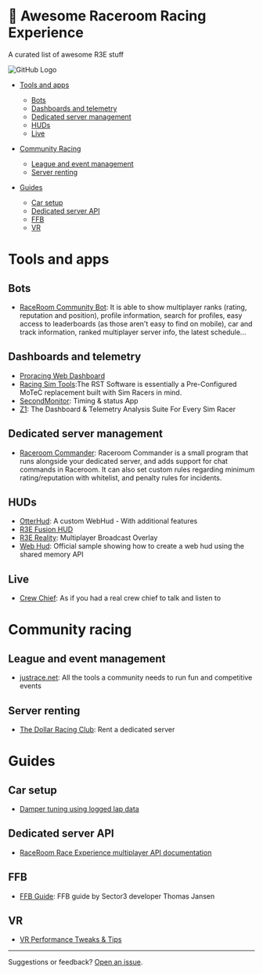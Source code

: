 # 🏁 Awesome Raceroom Racing Experience
A curated list of awesome R3E stuff

![GitHub Logo](https://prod.r3eassets.com/static/img/download-game-banner.jpg)

* [Tools and apps](#tools-and-apps)
  * [Bots](#bots)
  * [Dashboards and telemetry](#dashboards-and-telemetry)
  * [Dedicated server management](#dedicated-server-management)
  * [HUDs](#huds)
  * [Live](#live)

* [Community Racing](#community-racing)
  * [League and event management](#league-and-event-management)
  * [Server renting](#server-renting)

* [Guides](#guides)
  * [Car setup](#car-setup)
  * [Dedicated server API](#dedicated-server-api)
  * [FFB](#ffb)
  * [VR](#vr)

# Tools and apps

## Bots

* [RaceRoom Community Bot](https://forum.sector3studios.com/index.php?threads/raceroom-community-bot-updated.16045/): It is able to show multiplayer ranks (rating, reputation and position), profile information, search for profiles, easy access to leaderboards (as those aren't easy to find on mobile), car and track information, ranked multiplayer server info, the latest schedule...

## Dashboards and telemetry

* [Proracing Web Dashboard](http://telemetry.justrace.net/)
* [Racing Sim Tools](https://racingsimtools.com/):The RST Software is essentially a Pre-Configured MoTeC replacement built with Sim Racers in mind. 
* [SecondMonitor](https://forum.sector3studios.com/index.php?threads/secondmonitor-timing-status-app.9587/): Timing & status App
* [Z1](https://z1simwheel.com/dashboard/index.cfm): The Dashboard & Telemetry Analysis Suite For Every Sim Racer

## Dedicated server management

* [Raceroom Commander](https://gitlab.com/Koenvh/raceroom-commander): Raceroom Commander is a small program that runs alongside your dedicated server, and adds support for
chat commands in Raceroom. It can also set custom rules regarding minimum rating/reputation with
whitelist, and penalty rules for incidents.

## HUDs

* [OtterHud](https://forum.sector3studios.com/index.php?threads/otterhud-a-custom-webhud-with-additional-features.13152/): A custom WebHud - With additional features
* [R3E Fusion HUD](https://forum.sector3studios.com/index.php?threads/r3e-fusion-hud.12979/)
* [R3E Reality](https://forum.sector3studios.com/index.php?threads/r3e-reality-multiplayer-broadcast-overlay.12061/): Multiplayer Broadcast Overlay
* [Web Hud](https://github.com/sector3studios/webhud): Official sample showing how to create a web hud using the shared memory API

## Live

* [Crew Chief](http://thecrewchief.org/): As if you had a real crew chief to talk and listen to

# Community racing

## League and event management

* [justrace.net](https://www.justrace.net/): All the tools a community needs to run fun and competitive events

## Server renting

* [The Dollar Racing Club](https://dollarracing.club): Rent a dedicated server

# Guides

## Car setup

* [Damper tuning using logged lap data](https://forum.sector3studios.com/index.php?threads/damper-tuning-using-logged-lap-data.16530/)

## Dedicated server API

* [RaceRoom Race Experience multiplayer API documentation](https://www.notion.so/RaceRoom-Race-Experience-multiplayer-API-documentation-adc61a49f84242f584ea74c9eb034ad3)

## FFB

* [FFB Guide](https://forum.sector3studios.com/index.php?threads/ffb-guide-december-2019.14067/): FFB guide by Sector3 developer Thomas Jansen

## VR

* [VR Performance Tweaks & Tips](https://forum.sector3studios.com/index.php?threads/vr-performance-tweaks-tips.13068/)
 
 
 ---
 
Suggestions or feedback? [Open an issue](https://github.com/LaundroMat/awesome-raceroom-racing-experience/issues/new/choose).

